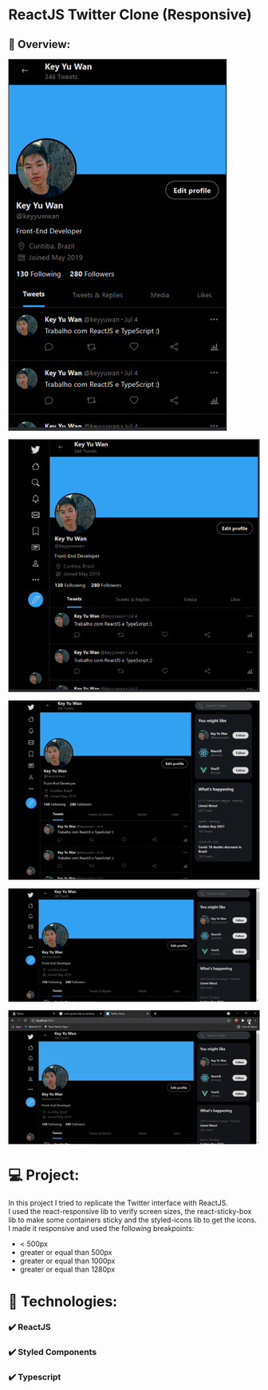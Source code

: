 # ReactJS Twitter Clone (Responsive)

## 📸 Overview:

![responsive (less than 500px)](./.github/assets/lessThan500px.png)

![responsive (greater or equal than 500px)](./.github/assets/greaterOrEqualThan500px.png)

![responsive (greater or equal than 1000px)](./.github/assets/greaterOrEqualThan1000px.png)

![responsive (greater or equal than 1280px)](./.github/assets/greaterOrEqualThan1280px.png)

![Twitter clone GIF](./.github/assets/twitter-clone-gif.gif)

# 💻 Project:

In this project I tried to replicate the Twitter interface with ReactJS. <br />
I used the react-responsive lib to verify screen sizes, the react-sticky-box lib to make some containers sticky and the styled-icons lib to get the icons. <br />
I made it responsive and used the following breakpoints: <br />

- < 500px
- greater or equal than 500px
- greater or equal than 1000px
- greater or equal than 1280px

# 🚀 Technologies:

### ✔️ ReactJS

### ✔️ Styled Components

### ✔️ Typescript
